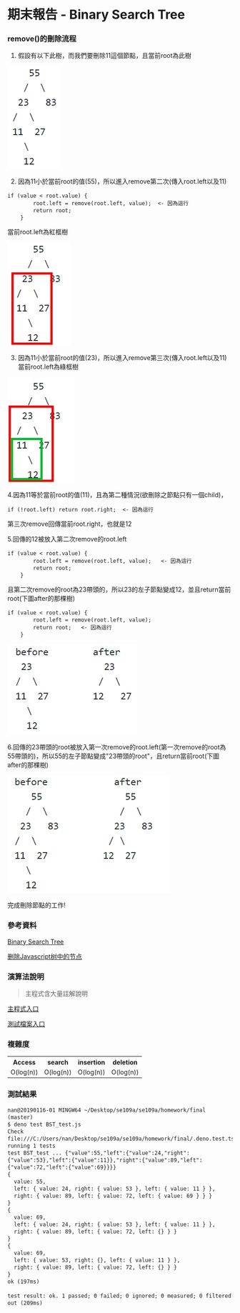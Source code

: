 # 期末報告 - Binary Search Tree

### remove()的刪除流程

1. 假設有以下此樹，而我們要刪除11這個節點，且當前root為此樹

![](https://github.com/ayd0122344/se109a/blob/master/homework/final/img/tree1.jpg)

2. 因為11小於當前root的值(55)，所以進入remove第二次(傳入root.left以及11)

```
if (value < root.value) {
        root.left = remove(root.left, value);  <- 因為這行
        return root;
    }
```

當前root.left為紅框樹

![](https://github.com/ayd0122344/se109a/blob/master/homework/final/img/tree2.jpg)

3. 因為11小於當前root的值(23)，所以進入remove第三次(傳入root.left以及11)
當前root.left為綠框樹

![](https://github.com/ayd0122344/se109a/blob/master/homework/final/img/tree3.jpg)
  
4.因為11等於當前root的值(11)，且為第二種情況(欲刪除之節點只有一個child)，

```
if (!root.left) return root.right;  <- 因為這行
```
第三次remove回傳當前root.right，也就是12

5.回傳的12被放入第二次remove的root.left
```
if (value < root.value) {
        root.left = remove(root.left, value);   <- 因為這行
        return root;
    }
```
且第二次remove的root為23帶頭的，所以23的左子節點變成12，並且return當前root(下圖after的那棵樹)
```
if (value < root.value) {
        root.left = remove(root.left, value);
        return root;   <- 因為這行
    }
```
![](https://github.com/ayd0122344/se109a/blob/master/homework/final/img/tree4.jpg)
  
6.回傳的23帶頭的root被放入第一次remove的root.left(第一次remove的root為55帶頭的)，所以55的左子節點變成"23帶頭的root"，且return當前root(下圖after的那棵樹)

![](https://github.com/ayd0122344/se109a/blob/master/homework/final/img/tree5.jpg)

完成刪除節點的工作!

### 參考資料

[Binary Search Tree](https://github.com/trekhleb/javascript-algorithms/tree/master/src/data-structures/tree/binary-search-tree)

[删除Javascript树中的节点](https://www.codenong.com/Removing-a-node-in-a-Javascript-Tree/)

### 演算法說明

> 主程式含大量註解說明

[主程式入口](https://github.com/ayd0122344/se109a/blob/master/homework/final/BST.js)

[測試檔案入口](https://github.com/ayd0122344/se109a/blob/master/homework/final/BST_test.js)

### 複雜度

<table>
  <tr>
    <th>Access</th>
    <th>search</th>
    <th>insertion</th>
    <th>deletion</th>
  </tr>
  <tr>
    <td>O(log(n))</td>
    <td>O(log(n))</td>
    <td>O(log(n))</td>
    <td>O(log(n))</td>
  </tr>

</table>

### 測試結果

```
nan@20190116-01 MINGW64 ~/Desktop/se109a/se109a/homework/final (master)
$ deno test BST_test.js
Check file:///C:/Users/nan/Desktop/se109a/se109a/homework/final/.deno.test.ts
running 1 tests
test BST_test ... {"value":55,"left":{"value":24,"right":{"value":53},"left":{"value":11}},"right":{"value":89,"left":{"value":72,"left":{"value":69}}}}
{
  value: 55,
  left: { value: 24, right: { value: 53 }, left: { value: 11 } },
  right: { value: 89, left: { value: 72, left: { value: 69 } } }
}
{
  value: 69,
  left: { value: 24, right: { value: 53 }, left: { value: 11 } },
  right: { value: 89, left: { value: 72, left: {} } }
}
{
  value: 69,
  left: { value: 53, right: {}, left: { value: 11 } },
  right: { value: 89, left: { value: 72, left: {} } }
}
ok (197ms)

test result: ok. 1 passed; 0 failed; 0 ignored; 0 measured; 0 filtered out (209ms)
```
